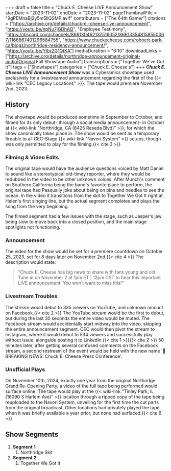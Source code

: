 +++
draft = false
title = "Chuck E. Cheese LIVE Announcement Show"
startDate = "2023-11-02"
endDate = "2023-11-02"
pageThumbnailFile = "9gPEMnaBj2y5m5llQSMP.avif"
contributors = ["The 64th Gamer"]
citations = ["https://archive.org/details/chuck-e.-cheese-live-announcement", "https://youtu.be/npNu7jGDhAQ", "Employee Testimony", "https://discord.com/channels/866130462137516052/866133548158550067/1166867401296584755", "https://www.chuckecheese.com/rohnert-park-ca/blogs/northridge-residency-announcement/", "https://youtu.be/Ytbr2G1QtKA"]
mediaDuration = "6:10"
downloadLinks = ["https://archive.org/details/northridge-announcement-original-audio|Original Full Showtape Audio"]
transcriptions = ["Together We've Got It"]
tags = ["Showtapes"]
categories = ["Chuck E. Cheese's"]
+++
***Chuck E. Cheese LIVE Announcement Show*** was a Cyberamics showtape used exclusively for a livestreamed announcement regarding the first of the {{< wiki-link "CEC Legacy Locations" >}}. The tape would premiere November 2nd, 2023.

## History

The showtape would be produced sometime in September to October, and filmed for its only debut- through a social media announcement- in October at {{< wiki-link "Northridge, CA (8425 Reseda Blvd)" >}}, for which the show canonically takes place in.
The show would be sent as a temporary fireable to all CEC-Stage {{< wiki-link "Navori System" >}} setups, though was only permitted to play for the filming.{{< cite 3 >}}

### Filming & Video Edits

The original tape would have the audience questions voiced by Matt Daniel to sound like a stereotypical old-timey reporter, where they would be redubbed in the video to be other unknown voices. After Munch's comment on Southern California being the band's favorite place to perform, the original tape had Pasqually joke about being on pins and needles to see the ocean. In the video it transitions from the skit to Together We Got It right at Helen's first singing line, but the actual segment completes and plays the song from the very beginning.

The filmed segment had a few issues with the stage, such as Jasper's jaw being slow to move back into a closed position, and the main stage spotlights not functioning.

### Announcement

The video for the show would be set for a premiere countdown on October 25, 2023, set for 8 days later on November 2nd.{{< cite 4 >}} The description would state:

> "Chuck E. Cheese has big news to share with fans young and old. Tune in on November 2 at 1pm ET | 12pm CST to hear this important LIVE announcement. You won't want to miss this!"

### Livestream Troubles

The stream would debut to 335 viewers on YouTube, and unknown amount on Facebook.{{< cite 2 >}} The YouTube stream would be the first to debut, but during the last 30 seconds the entire video would be muted. The Facebook stream would accidentally start midway into the video, skipping the entire announcement segment.
CEC would then pivot the stream to Instagram, where it would debut to 534 viewers and successfully play without issue, alongside posting it to LinkedIn.{{< cite 1 >}}{{< cite 2 >}} 50 minutes later, after getting several confused comments on the Facebook stream, a second restream of the event would be held with the new name '🚨BREAKING NEWS: Chuck E. Cheese Press Conference'.

### Unofficial Plays

On November 10th, 2024, exactly one year from the original Northridge Grand Re-Opening Party, a video of the full tape being performed would surface online. The tape would play at the {{< wiki-link "Tinley Park, IL (16090 S Harlem Ave)" >}} location through a ripped copy of the tape being reuploaded to the Navori System, unveiling for the first time the cut parts from the original broadcast. Other locations had privately played the tape when it was briefly available a year prior, but none had surfaced.{{< cite 6 >}}

## Show Segments

1.  **Segment 1**
    1.  Northridge Skit
2.  **Segment 2**
    1.  Together We Got It
